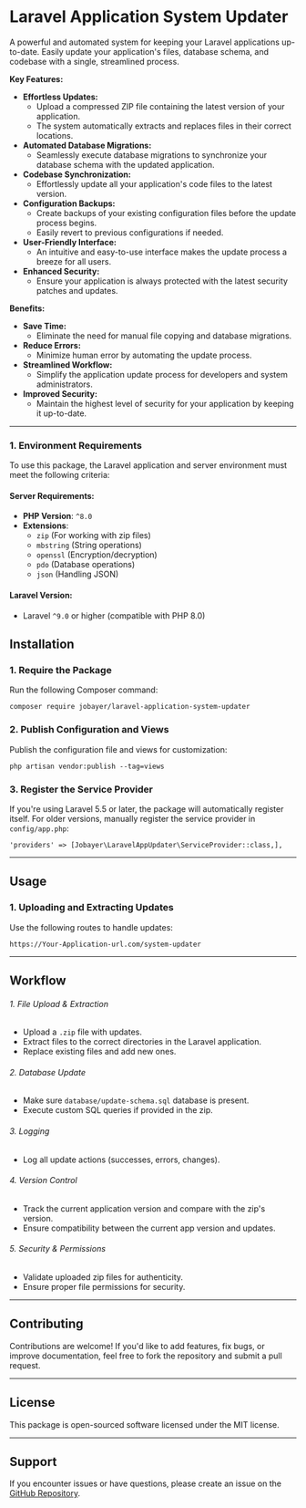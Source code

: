 # Laravel Application System Updater

A powerful and automated system for keeping your Laravel applications up-to-date. Easily update your application's files, database schema, and codebase with a single, streamlined process.

**Key Features:**

- **Effortless Updates:**
    - Upload a compressed ZIP file containing the latest version of your application.
    - The system automatically extracts and replaces files in their correct locations.
- **Automated Database Migrations:**
    - Seamlessly execute database migrations to synchronize your database schema with the updated application.
- **Codebase Synchronization:**
    - Effortlessly update all your application's code files to the latest version.
- **Configuration Backups:**
    - Create backups of your existing configuration files before the update process begins.
    - Easily revert to previous configurations if needed.
- **User-Friendly Interface:**
    - An intuitive and easy-to-use interface makes the update process a breeze for all users.
- **Enhanced Security:**
    - Ensure your application is always protected with the latest security patches and updates.

**Benefits:**

- **Save Time:**
    - Eliminate the need for manual file copying and database migrations.
- **Reduce Errors:**
    - Minimize human error by automating the update process.
- **Streamlined Workflow:**
    - Simplify the application update process for developers and system administrators.
- **Improved Security:**
    - Maintain the highest level of security for your application by keeping it up-to-date.

---

### **1. Environment Requirements**

To use this package, the Laravel application and server environment must meet the following criteria:

#### **Server Requirements:**

- **PHP Version**: `^8.0`
- **Extensions**:
    - `zip` (For working with zip files)
    - `mbstring` (String operations)
    - `openssl` (Encryption/decryption)
    - `pdo` (Database operations)
    - `json` (Handling JSON)

#### **Laravel Version:**

- Laravel `^9.0` or higher (compatible with PHP 8.0)

## **Installation**

### **1. Require the Package**

Run the following Composer command:

`composer require jobayer/laravel-application-system-updater`

### **2. Publish Configuration and Views**

Publish the configuration file and views for customization:

`php artisan vendor:publish --tag=views`

### **3. Register the Service Provider**

If you're using Laravel 5.5 or later, the package will automatically register itself. For older versions, manually register the service provider in `config/app.php`:

`'providers' => [Jobayer\LaravelAppUpdater\ServiceProvider::class,],`

---

## **Usage**

### **1. Uploading and Extracting Updates**

Use the following routes to handle updates:

`https://Your-Application-url.com/system-updater `

---
##  **Workflow**

###### 1. File Upload & Extraction

- Upload a `.zip` file with updates.
- Extract files to the correct directories in the Laravel application.
- Replace existing files and add new ones.

###### 2. Database Update

- Make sure `database/update-schema.sql` database is present.
- Execute custom SQL queries if provided in the zip.

###### 3. Logging

- Log all update actions (successes, errors, changes).

###### 4. Version Control

- Track the current application version and compare with the zip's version.
- Ensure compatibility between the current app version and updates.

###### 5. Security & Permissions

- Validate uploaded zip files for authenticity.
- Ensure proper file permissions for security.

---

## **Contributing**

Contributions are welcome! If you'd like to add features, fix bugs, or improve documentation, feel free to fork the repository and submit a pull request.

---

## **License**

This package is open-sourced software licensed under the MIT license.

---

## **Support**

If you encounter issues or have questions, please create an issue on the [GitHub Repository](https://github.com/mdabdullajobayer/Laravel-Application-System-Updater).
